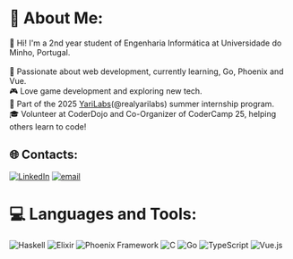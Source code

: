 # 💫 About Me:
👋 Hi! I'm a 2nd year student of Engenharia Informática at Universidade do Minho, Portugal.<br><br>🚀 Passionate about web development, currently learning, Go, Phoenix and Vue.<br>🎮 Love game development and exploring new tech.<br>💼 Part of the 2025 [YariLabs](https://github.com/realyarilabs)(@realyarilabs) summer internship program.<br>🎓 Volunteer at CoderDojo and Co-Organizer of CoderCamp 25, helping others learn to code!


## 🌐 Contacts:
[![LinkedIn](https://img.shields.io/badge/LinkedIn-%230077B5.svg?logo=linkedin&logoColor=white)](https://www.linkedin.com/in/guilherme-ferreira-748679351/) [![email](https://img.shields.io/badge/Email-D14836?logo=gmail&logoColor=white)](mailto:guilhermepsf23@gmail.com) 

# 💻 Languages and Tools:
![Haskell](https://img.shields.io/badge/Haskell-5e5086?style=for-the-badge&logo=haskell&logoColor=white) ![Elixir](https://img.shields.io/badge/elixir-%234B275F.svg?style=for-the-badge&logo=elixir&logoColor=white) ![Phoenix Framework](https://img.shields.io/badge/phoenixframework-%23FD4F00.svg?style=for-the-badge&logo=phoenixframework&logoColor=black) ![C](https://img.shields.io/badge/c-%2300599C.svg?style=for-the-badge&logo=c&logoColor=white) ![Go](https://img.shields.io/badge/go-%2300ADD8.svg?style=for-the-badge&logo=go&logoColor=white) ![TypeScript](https://img.shields.io/badge/typescript-%23007ACC.svg?style=for-the-badge&logo=typescript&logoColor=white) ![Vue.js](https://img.shields.io/badge/vue.js-%2335495e.svg?style=for-the-badge&logo=vuedotjs&logoColor=%234FC08D)
<!-- # 📊 GitHub Stats:
![](https://github-readme-stats.vercel.app/api?username=GuilhermePSF&theme=monokai&hide_border=false&include_all_commits=false&count_private=false)<br/>
![](https://github-readme-streak-stats.herokuapp.com/?user=GuilhermePSF&theme=monokai&hide_border=false)<br/>
![](https://github-readme-stats.vercel.app/api/top-langs/?username=GuilhermePSF&theme=monokai&hide_border=false&include_all_commits=false&count_private=false&layout=compact)

### 🔝 Top Contributed Repo
![](https://github-contributor-stats.vercel.app/api?username=GuilhermePSF&limit=5&theme=monokai&combine_all_yearly_contributions=true)

---
[![](https://visitcount.itsvg.in/api?id=GuilhermePSF&icon=5&color=4)](https://visitcount.itsvg.in)

<!-- Proudly created with GPRM ( https://gprm.itsvg.in ) -->

